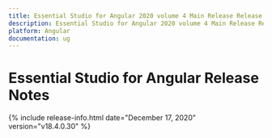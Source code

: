 ```yaml
---
title: Essential Studio for Angular 2020 volume 4 Main Release Release Notes  
description: Essential Studio for Angular 2020 volume 4 Main Release Release Notes  
platform: Angular
documentation: ug
---
```


# Essential Studio for Angular  Release Notes  

{% include release-info.html date="December 17, 2020"  version="v18.4.0.30" %} 







